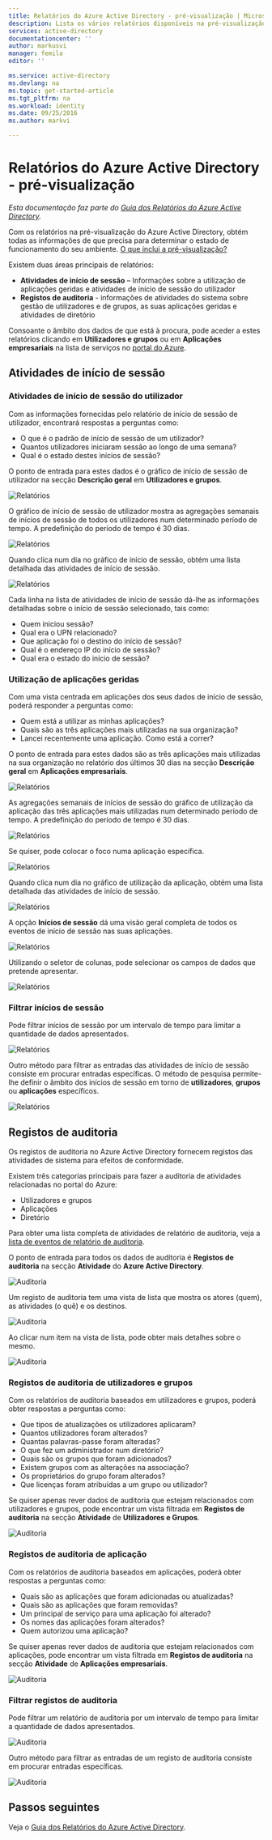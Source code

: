 ```yaml
---
title: Relatórios do Azure Active Directory - pré-visualização | Microsoft Docs
description: Lista os vários relatórios disponíveis na pré-visualização do Azure Active Directory
services: active-directory
documentationcenter: ''
author: markusvi
manager: femila
editor: ''

ms.service: active-directory
ms.devlang: na
ms.topic: get-started-article
ms.tgt_pltfrm: na
ms.workload: identity
ms.date: 09/25/2016
ms.author: markvi

---
```

# Relatórios do Azure Active Directory - pré-visualização
*Esta documentação faz parte do [Guia dos Relatórios do Azure Active Directory](active-directory-reporting-guide.md).*

Com os relatórios na pré-visualização do Azure Active Directory, obtém todas as informações de que precisa para determinar o estado de funcionamento do seu ambiente. [O que inclui a pré-visualização?](active-directory-preview-explainer.md)

Existem duas áreas principais de relatórios:

* **Atividades de início de sessão** – Informações sobre a utilização de aplicações geridas e atividades de início de sessão do utilizador
* **Registos de auditoria** - informações de atividades do sistema sobre gestão de utilizadores e de grupos, as suas aplicações geridas e atividades de diretório

Consoante o âmbito dos dados de que está à procura, pode aceder a estes relatórios clicando em **Utilizadores e grupos** ou em **Aplicações empresariais** na lista de serviços no [portal do Azure](https://portal.azure.com).

## Atividades de início de sessão
### Atividades de início de sessão do utilizador
Com as informações fornecidas pelo relatório de início de sessão de utilizador, encontrará respostas a perguntas como:

* O que é o padrão de início de sessão de um utilizador?
* Quantos utilizadores iniciaram sessão ao longo de uma semana?
* Qual é o estado destes inícios de sessão?

O ponto de entrada para estes dados é o gráfico de início de sessão de utilizador na secção **Descrição geral** em **Utilizadores e grupos**.

 ![Relatórios](./media/active-directory-reporting-azure-portal/05.png "Reporting")

O gráfico de início de sessão de utilizador mostra as agregações semanais de inícios de sessão de todos os utilizadores num determinado período de tempo. A predefinição do período de tempo é 30 dias.

![Relatórios](./media/active-directory-reporting-azure-portal/02.png "Reporting")

Quando clica num dia no gráfico de início de sessão, obtém uma lista detalhada das atividades de início de sessão.

![Relatórios](./media/active-directory-reporting-azure-portal/03.png "Reporting")

Cada linha na lista de atividades de início de sessão dá-lhe as informações detalhadas sobre o início de sessão selecionado, tais como:

* Quem iniciou sessão?
* Qual era o UPN relacionado?
* Que aplicação foi o destino do início de sessão?
* Qual é o endereço IP do início de sessão?
* Qual era o estado do início de sessão?

### Utilização de aplicações geridas
Com uma vista centrada em aplicações dos seus dados de início de sessão, poderá responder a perguntas como:

* Quem está a utilizar as minhas aplicações?
* Quais são as três aplicações mais utilizadas na sua organização?
* Lancei recentemente uma aplicação. Como está a correr?

O ponto de entrada para estes dados são as três aplicações mais utilizadas na sua organização no relatório dos últimos 30 dias na secção **Descrição geral** em **Aplicações empresariais**.

 ![Relatórios](./media/active-directory-reporting-azure-portal/06.png "Reporting")

As agregações semanais de inícios de sessão do gráfico de utilização da aplicação das três aplicações mais utilizadas num determinado período de tempo. A predefinição do período de tempo é 30 dias.

![Relatórios](./media/active-directory-reporting-azure-portal/78.png "Reporting")

Se quiser, pode colocar o foco numa aplicação específica.

![Relatórios](./media/active-directory-reporting-azure-portal/single_spp_usage_graph.png "Reporting")

Quando clica num dia no gráfico de utilização da aplicação, obtém uma lista detalhada das atividades de início de sessão.

![Relatórios](./media/active-directory-reporting-azure-portal/top_app_sign_ins.png "Reporting")

A opção **Inícios de sessão** dá uma visão geral completa de todos os eventos de início de sessão nas suas aplicações.

![Relatórios](./media/active-directory-reporting-azure-portal/85.png "Reporting")

Utilizando o seletor de colunas, pode selecionar os campos de dados que pretende apresentar.

![Relatórios](./media/active-directory-reporting-azure-portal/column_chooser.png "Reporting")

### Filtrar inícios de sessão
Pode filtrar inícios de sessão por um intervalo de tempo para limitar a quantidade de dados apresentados.

![Relatórios](./media/active-directory-reporting-azure-portal/927.png "Reporting")

Outro método para filtrar as entradas das atividades de início de sessão consiste em procurar entradas específicas.
O método de pesquisa permite-lhe definir o âmbito dos inícios de sessão em torno de **utilizadores**, **grupos** ou **aplicações** específicos.

![Relatórios](./media/active-directory-reporting-azure-portal/84.png "Reporting")

## Registos de auditoria
Os registos de auditoria no Azure Active Directory fornecem registos das atividades de sistema para efeitos de conformidade.

Existem três categorias principais para fazer a auditoria de atividades relacionadas no portal do Azure:

* Utilizadores e grupos   
* Aplicações
* Diretório   

Para obter uma lista completa de atividades de relatório de auditoria, veja a [lista de eventos de relatório de auditoria](active-directory-reporting-audit-events.md#list-of-audit-report-events).

O ponto de entrada para todos os dados de auditoria é **Registos de auditoria** na secção **Atividade** do **Azure Active Directory**.

![Auditoria](./media/active-directory-reporting-azure-portal/61.png "Auditing")

Um registo de auditoria tem uma vista de lista que mostra os atores (quem), as atividades (o quê) e os destinos.

![Auditoria](./media/active-directory-reporting-azure-portal/345.png "Auditing")

Ao clicar num item na vista de lista, pode obter mais detalhes sobre o mesmo.

![Auditoria](./media/active-directory-reporting-azure-portal/873.png "Auditing")

### Registos de auditoria de utilizadores e grupos
Com os relatórios de auditoria baseados em utilizadores e grupos, poderá obter respostas a perguntas como:

* Que tipos de atualizações os utilizadores aplicaram?
* Quantos utilizadores foram alterados?
* Quantas palavras-passe foram alteradas?
* O que fez um administrador num diretório?
* Quais são os grupos que foram adicionados?
* Existem grupos com as alterações na associação?
* Os proprietários do grupo foram alterados?
* Que licenças foram atribuídas a um grupo ou utilizador?

Se quiser apenas rever dados de auditoria que estejam relacionados com utilizadores e grupos, pode encontrar um vista filtrada em **Registos de auditoria** na secção **Atividade** de **Utilizadores e Grupos**.

![Auditoria](./media/active-directory-reporting-azure-portal/93.png "Auditing")

### Registos de auditoria de aplicação
Com os relatórios de auditoria baseados em aplicações, poderá obter respostas a perguntas como:

* Quais são as aplicações que foram adicionadas ou atualizadas?
* Quais são as aplicações que foram removidas?
* Um principal de serviço para uma aplicação foi alterado?
* Os nomes das aplicações foram alterados?
* Quem autorizou uma aplicação?

Se quiser apenas rever dados de auditoria que estejam relacionados com aplicações, pode encontrar um vista filtrada em **Registos de auditoria** na secção **Atividade** de **Aplicações empresariais**.

![Auditoria](./media/active-directory-reporting-azure-portal/134.png "Auditing")

### Filtrar registos de auditoria
Pode filtrar um relatório de auditoria por um intervalo de tempo para limitar a quantidade de dados apresentados.

![Auditoria](./media/active-directory-reporting-azure-portal/324.png "Auditing")

Outro método para filtrar as entradas de um registo de auditoria consiste em procurar entradas específicas.

![Auditoria](./media/active-directory-reporting-azure-portal/237.png "Auditing")

## Passos seguintes
Veja o [Guia dos Relatórios do Azure Active Directory](active-directory-reporting-guide.md).

<!--HONumber=Sep16_HO4-->


